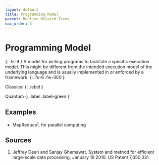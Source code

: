 ```yaml
---
layout: default
title: Programming Model
parent: Runtime Related Terms
nav_order: 3
---
```


# Programming Model
{: .fs-9 }
A model for writing programs to facilitate a specific execution model. This might be different from the intended execution model of the underlying language and is usually implemented in or enforced by a framework.
{: .fs-6 .fw-300 }

Classical
{: .label }

Quantum
{: .label .label-green }

<!-- ## Full Definition

tbd. -->

## Examples

- MapReduce<sup>[1](#src_1)</sup>, for parallel computing

<!-- ## Synonyms

- -->

<!-- ## Related Terms-->

## Sources
1. Jeffrey Dean and Sanjay Ghemawat. System and method for efficient large-scale
data processing, January 19 2010. US Patent 7,650,331.  <a href="#src_1"></a>
